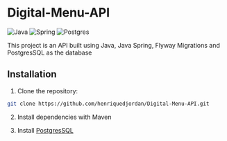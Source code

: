 # Digital-Menu-API

![Java](https://img.shields.io/badge/java-%23ED8B00.svg?style=for-the-badge&logo=openjdk&logoColor=white)
![Spring](https://img.shields.io/badge/spring-%236DB33F.svg?style=for-the-badge&logo=spring&logoColor=white)
![Postgres](https://img.shields.io/badge/postgres-%23316192.svg?style=for-the-badge&logo=postgresql&logoColor=white)

This project is an API built using Java, Java Spring, Flyway Migrations and PostgresSQL as the database

## Installation

1. Clone the repository:

```bash
git clone https://github.com/henriquedjordan/Digital-Menu-API.git
```

2. Install dependencies with Maven

3. Install [PostgresSQL](https://www.postgresql.org/)
